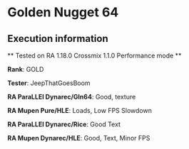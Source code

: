 # Golden Nugget 64 

## Execution information

** Tested on RA 1.18.0 Crossmix 1.1.0 Performance mode **

**Rank**: GOLD

**Tester**: JeepThatGoesBoom


**RA ParaLLEl Dynarec/Gln64**: Good, texture

**RA Mupen Pure/HLE**: Loads, Low FPS Slowdown

**RA ParaLLEl Dynarec/Rice**: Good Text

**RA Mupen Dynarec/HLE**: Good, Text, Minor FPS
